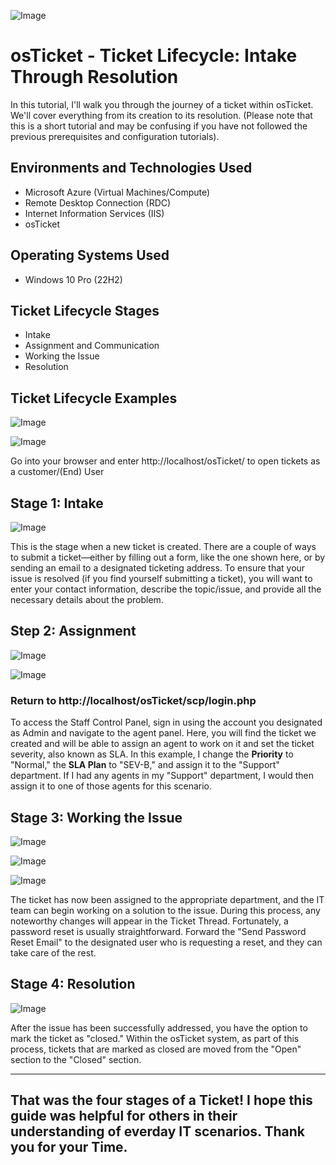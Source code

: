 
![Image](https://i.imgur.com/BQKsviY.png)

# osTicket - Ticket Lifecycle: Intake Through Resolution #
In this tutorial, I'll walk you through the journey of a ticket within osTicket. We'll cover everything from its creation to its resolution. (Please note that this is a short tutorial and may be confusing if you have not followed the previous prerequisites and configuration tutorials).


## Environments and Technologies Used 

- Microsoft Azure (Virtual Machines/Compute)
- Remote Desktop Connection (RDC)
- Internet Information Services (IIS)
- osTicket                                         

## Operating Systems Used 

- Windows 10 Pro (22H2)

## Ticket Lifecycle Stages

- Intake
- Assignment and Communication
- Working the Issue
- Resolution

## Ticket Lifecycle Examples

![Image](https://i.imgur.com/ejPZZ1Z.png)

![Image](https://i.imgur.com/8S1CJoh.png)

Go into your browser and enter http://localhost/osTicket/ to open tickets as a customer/(End) User

## Stage 1: Intake

![Image](https://i.imgur.com/mvnz6Vb.png)
           
This is the stage when a new ticket is created. There are a couple of ways to submit a ticket—either by filling out a form, like the one shown here, or by sending an email to a designated ticketing address. To ensure that your issue is resolved (if you find yourself submitting a ticket), you will want to enter your contact information, describe the topic/issue, and provide all the necessary details about the problem.           

## Step 2: Assignment 

![Image](https://i.imgur.com/IrCiizx.png)

![Image](https://i.imgur.com/VDsqAOj.png)

### Return to http://localhost/osTicket/scp/login.php 

To access the Staff Control Panel, sign in using the account you designated as Admin and navigate to the agent panel. Here, you will find the ticket we created and will be able to assign an agent to work on it and set the ticket severity, also known as SLA. In this example, I change the **Priority** to "Normal," the **SLA Plan** to "SEV-B," and assign it to the "Support" department. If I had any agents in my "Support" department, I would then assign it to one of those agents for this scenario.

## Stage 3: Working the Issue 

![Image](https://i.imgur.com/BijdBMr.png)

![Image](https://i.imgur.com/R6J9osU.png)

![Image](https://i.imgur.com/c48GwN6.png)

The ticket has now been assigned to the appropriate department, and the IT team can begin working on a solution to the issue. During this process, any noteworthy changes will appear in the Ticket Thread. Fortunately, a password reset is usually straightforward. Forward the "Send Password Reset Email" to the designated user who is requesting a reset, and they can take care of the rest.

## Stage 4: Resolution 

![Image](https://i.imgur.com/QJ4NMSK.png)

After the issue has been successfully addressed, you have the option to mark the ticket as "closed." Within the osTicket system, as part of this process, tickets that are marked as closed are moved from the "Open" section to the "Closed" section.

---

## That was the four stages of a Ticket! I hope this guide was helpful for others in their understanding of everday IT scenarios. Thank you for your Time.
     


